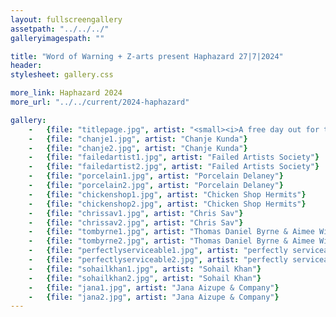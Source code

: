 ```yaml
---
layout: fullscreengallery
assetpath: "../../../"
galleryimagespath: ""

title: "Word of Warning + Z-arts present Haphazard 27|7|2024"
header:
stylesheet: gallery.css

more_link: Haphazard 2024
more_url: "../../current/2024-haphazard"

gallery:
    -   {file: "titlepage.jpg", artist: "<small><i>A free day out for the curious of all ages at Z-arts, Sat 27 Jul 2024</i> · Puppetfingers at Haphazard 2023</small>"}
    -   {file: "chanje1.jpg", artist: "Chanje Kunda"} 
    -   {file: "chanje2.jpg", artist: "Chanje Kunda"}
    -   {file: "failedartist1.jpg", artist: "Failed Artists Society"}
    -   {file: "failedartist2.jpg", artist: "Failed Artists Society"}
    -   {file: "porcelain1.jpg", artist: "Porcelain Delaney"}
    -   {file: "porcelain2.jpg", artist: "Porcelain Delaney"}
    -   {file: "chickenshop1.jpg", artist: "Chicken Shop Hermits"}
    -   {file: "chickenshop2.jpg", artist: "Chicken Shop Hermits"}
    -   {file: "chrissav1.jpg", artist: "Chris Sav"}
    -   {file: "chrissav2.jpg", artist: "Chris Sav"}
    -   {file: "tombyrne1.jpg", artist: "Thomas Daniel Byrne & Aimee Williamson"}
    -   {file: "tombyrne2.jpg", artist: "Thomas Daniel Byrne & Aimee Williamson"}
    -   {file: "perfectlyserviceable1.jpg", artist: "perfectly serviceable"}
    -   {file: "perfectlyserviceable2.jpg", artist: "perfectly serviceable"}
    -   {file: "sohailkhan1.jpg", artist: "Sohail Khan"}
    -   {file: "sohailkhan2.jpg", artist: "Sohail Khan"}
    -   {file: "jana1.jpg", artist: "Jana Aizupe & Company"}
    -   {file: "jana2.jpg", artist: "Jana Aizupe & Company"}
---
```

